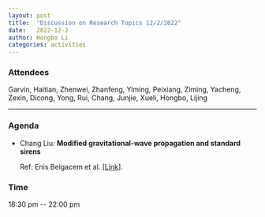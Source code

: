 ```yaml
---
layout: post
title:  "Discussion on Research Topics 12/2/2022"
date:   2022-12-2
author: Hongbo Li
categories: activities
---
```



### Attendees

Garvin, Haitian, Zhenwei, Zhanfeng, Yiming, Peixiang, Ziming, Yacheng, Zexin, Dicong, Yong, Rui, Chang, Junjie, Xueli, Hongbo, Lijing

---

### Agenda

- Chang Liu: **Modified gravitational-wave propagation and standard sirens**

  Ref: Enis Belgacem et al. [[Link](https://arxiv.org/pdf/1805.08731.pdf)].
     
       
  
       
  
       

          
### Time

18:30 pm -- 22:00 pm
